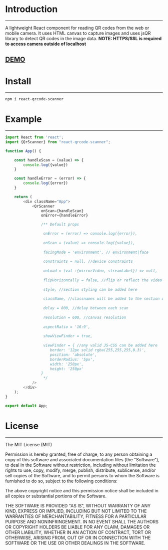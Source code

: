 # Introduction

---

A lightweight React component for reading QR codes from the web or mobile camera. 
It uses HTML canvas to capture images and uses jsQR library to detect QR codes in the image data.
<b>NOTE: HTTPS/SSL is required to access camera outside of localhost</b>

## [DEMO](https://react-qrcode-scanner-demo.vercel.app/)


# Install

---
```bash
npm i react-qrcode-scanner
```

# Example

---

```javascript
import React from 'react';
import {QrScanner} from "react-qrcode-scanner";

function App() {

    const handleScan = (value) => {
        console.log({value})
    }

    const handleError = (error) => {
        console.log({error})
    }

    return (
        <div className="App">
            <QrScanner
                onScan={handleScan}
                onError={handleError}

                /** Default props

                 onError = (error) => console.log({error}),
                 
                 onScan = (value) => console.log({value}),
                 
                 facingMode = 'environment', // environment|face
                 
                 constraints = null, //device constraints
                 
                 onLoad = (val :{mirrorVideo, streamLabel}) => null,
                 
                 flipHorizontally = false, //flip or reflect the video output based on facing mode
                 
                 style, //section styling can be added here
                 
                 className, //classnames will be added to the section wrapper
                 
                 delay = 800, //delay between each scan
                 
                 resolution = 600, //canvas resolution
                 
                 aspectRatio = '16:9',
                       
                 showViewFinder = true,
                 
                 viewFinder = { //any valid JS-CSS can be added here
                    border: '12px solid rgba(255,255,255,0.3)',
                    position: 'absolute',
                    borderRadius: '5px',
                    width: '250px',
                    height: '250px'
                }
                 */
            />
        </div>
    );
}

export default App;

```

# License

---

The MIT License (MIT)

Permission is hereby granted, free of charge, to any person obtaining a copy of this software and associated documentation files (the "Software"), to deal in the Software without restriction, including without limitation the rights to use, copy, modify, merge, publish, distribute, sublicense, and/or sell copies of the Software, and to permit persons to whom the Software is furnished to do so, subject to the following conditions:

The above copyright notice and this permission notice shall be included in all copies or substantial portions of the Software.

THE SOFTWARE IS PROVIDED "AS IS", WITHOUT WARRANTY OF ANY KIND, EXPRESS OR IMPLIED, INCLUDING BUT NOT LIMITED TO THE WARRANTIES OF MERCHANTABILITY, FITNESS FOR A PARTICULAR PURPOSE AND NONINFRINGEMENT. IN NO EVENT SHALL THE AUTHORS OR COPYRIGHT HOLDERS BE LIABLE FOR ANY CLAIM, DAMAGES OR OTHER LIABILITY, WHETHER IN AN ACTION OF CONTRACT, TORT OR OTHERWISE, ARISING FROM, OUT OF OR IN CONNECTION WITH THE SOFTWARE OR THE USE OR OTHER DEALINGS IN THE SOFTWARE.